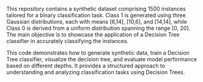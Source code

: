 This repository contains a synthetic dataset comprising 1500 instances tailored for a binary classification task. Class 1 is generated using three Gaussian distributions, each with means [6,14], [10,6], and [14,14], while Class 0 is derived from a uniform distribution spanning the range [0, 20]. The main objective is to showcase the application of a Decision Tree classifier in accurately classifying the instances.

This code demonstrates how to generate synthetic data, train a Decision Tree classifier, visualize the decision tree, and evaluate model performance based on different depths. It provides a structured approach to understanding and analyzing classification tasks using Decision Trees.
